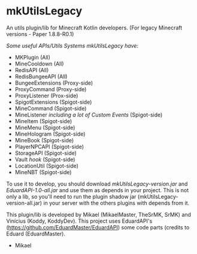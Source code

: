 # mkUtilsLegacy
An utils plugin/lib for Minecraft Kotlin developers. (For legacy Minecraft versions - Paper 1.8.8-R0.1)

*Some useful APIs/Utils Systems mkUtilsLegacy have:*

- MKPlugin (All)
- MineCooldown (All)
- RedisAPI (All)
- RedisBungeeAPI (All)
- BungeeExtensions (Proxy-side)
- ProxyCommand (Proxy-side)
- ProxyListener (Prox-side)
- SpigotExtensions (Spigot-side)
- MineCommand (Spigot-side)
- MineListener *including a lot of Custom Events* (Spigot-side)
- MineItem (Spigot-side)
- MineMenu (Spigot-side)
- MineHologram (Spigot-side)
- MineBook (Spigot-side)
- PlayerNPCAPI (Spigot-side)
- StorageAPI (Spigot-side)
- Vault *hook* (Spigot-side)
- LocationUtil (Spigot-side)
- MineNBT (Spigot-side)

To use it to develop, you should download *mkUtilsLegacy-version.jar* and *EduardAPI-1.0-all.jar* and use them as depends in your project.
This is not only a lib, so you'll need to run the plugin shadow jar (mkUtilsLegacy-version-all.jar) in your server with the others plugins with depends from it.

This plugin/lib is developed by Mikael (MikaelMaster, TheSrMK, SrMK) and Vinícius (Koddy, KoddyDev). This project uses EduardAPI's (https://github.com/EduardMaster/EduardAPI) some code parts (credits to Eduard (EduardMaster).

- Mikael
